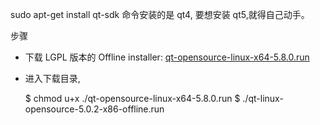 sudo apt-get install qt-sdk 命令安装的是 qt4, 要想安装 qt5,就得自己动手。

步骤
* 下载 LGPL 版本的 Offline installer:  [qt-opensource-linux-x64-5.8.0.run](http://download.qt.io/official_releases/qt/5.8/5.8.0/qt-opensource-linux-x64-5.8.0.run)
* 进入下载目录,
    
    $ chmod u+x ./qt-opensource-linux-x64-5.8.0.run
    $ ./qt-linux-opensource-5.0.2-x86-offline.run
     
